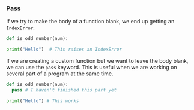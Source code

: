 ### Pass

If we try to make the body of a function blank, we end up getting an `IndexError`.


```python
def is_odd_number(num):

print("Hello")  # This raises an IndexError
```
If we are creating a custom function but we want to leave the body blank, we can use the `pass` keyword. This is useful when we are working on several part of a program at the same time.


```python
def is_odd_number(num):
  pass # I haven't finished this part yet

print("Hello") # This works
```
